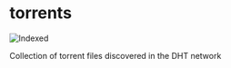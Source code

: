 torrents 
========
![Indexed](https://img.shields.io/badge/indexed-7275-blue)

Collection of torrent files discovered in the DHT network
